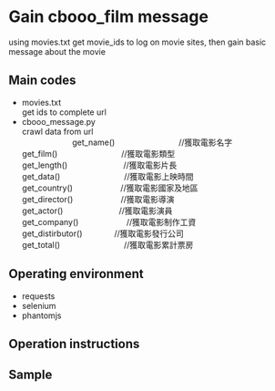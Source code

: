 # Gain cbooo_film message
using movies.txt get movie_ids to log on movie sites, then gain basic message about the movie
## Main codes
* movies.txt <br>
get ids to complete url <br>
* cbooo_message.py <br>
crawl data from url <br>
　　　　　　              get_name()　　　　　　　　//獲取電影名字     <br>
                        get_film()　　　　　　　　//獲取電影類型     <br>
                        get_length()　　　　　　　//獲取電影片長     <br>
                        get_data()　　　　　　　　//獲取電影上映時間  <br>
                        get_country()　　　　　　//獲取電影國家及地區<br>
                        get_director()　　　　　　//獲取電影導演     <br>
                        get_actor()　　　　　　　//獲取電影演員     <br>
                        get_company()　　　　　　//獲取電影制作工資  <br>
                        get_distirbutor()　　　　//獲取電影發行公司  <br>
                        get_total()　　　　　　　　//獲取電影累計票房  <br>
## Operating environment
* requests
* selenium
* phantomjs
## Operation instructions
## Sample
